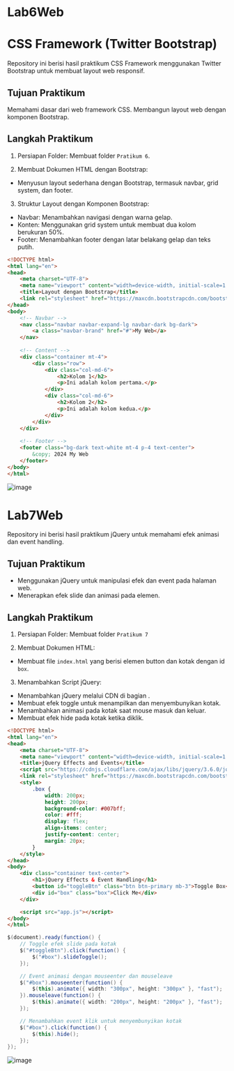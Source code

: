 # Lab6Web
# CSS Framework (Twitter Bootstrap)
Repository ini berisi hasil praktikum CSS Framework menggunakan Twitter Bootstrap untuk membuat layout web responsif.

## Tujuan Praktikum
Memahami dasar dari web framework CSS.
Membangun layout web dengan komponen Bootstrap.
## Langkah Praktikum
1. Persiapan Folder: Membuat folder `Pratikum 6`.

2. Membuat Dokumen HTML dengan Bootstrap:

- Menyusun layout sederhana dengan Bootstrap, termasuk navbar, grid system, dan footer.
3. Struktur Layout dengan Komponen Bootstrap:

- Navbar: Menambahkan navigasi dengan warna gelap.
- Konten: Menggunakan grid system untuk membuat dua kolom berukuran 50%.
- Footer: Menambahkan footer dengan latar belakang gelap dan teks putih.

```html
<!DOCTYPE html>
<html lang="en">
<head>
    <meta charset="UTF-8">
    <meta name="viewport" content="width=device-width, initial-scale=1.0">
    <title>Layout dengan Bootstrap</title>
    <link rel="stylesheet" href="https://maxcdn.bootstrapcdn.com/bootstrap/4.0.0/css/bootstrap.min.css">
</head>
<body>
    <!-- Navbar -->
    <nav class="navbar navbar-expand-lg navbar-dark bg-dark">
        <a class="navbar-brand" href="#">My Web</a>
    </nav>
    
    <!-- Content -->
    <div class="container mt-4">
        <div class="row">
            <div class="col-md-6">
                <h2>Kolom 1</h2>
                <p>Ini adalah kolom pertama.</p>
            </div>
            <div class="col-md-6">
                <h2>Kolom 2</h2>
                <p>Ini adalah kolom kedua.</p>
            </div>
        </div>
    </div>
    
    <!-- Footer -->
    <footer class="bg-dark text-white mt-4 p-4 text-center">
        &copy; 2024 My Web
    </footer>
</body>
</html>
```

![image](https://github.com/user-attachments/assets/52a8bf95-4a5c-4f64-9286-615d2d2e34a7)


# Lab7Web
Repository ini berisi hasil praktikum jQuery untuk memahami efek animasi dan event handling.

## Tujuan Praktikum
- Menggunakan jQuery untuk manipulasi efek dan event pada halaman web.
- Menerapkan efek slide dan animasi pada elemen.
  
## Langkah Praktikum
1. Persiapan Folder: Membuat folder `Pratikum 7`

2. Membuat Dokumen HTML:

- Membuat file `index.html` yang berisi elemen button dan kotak dengan id `box`.

3. Menambahkan Script jQuery:

- Menambahkan jQuery melalui CDN di bagian <head>.
- Membuat efek toggle untuk menampilkan dan menyembunyikan kotak.
- Menambahkan animasi pada kotak saat mouse masuk dan keluar.
- Membuat efek hide pada kotak ketika diklik.

```html
<!DOCTYPE html>
<html lang="en">
<head>
    <meta charset="UTF-8">
    <meta name="viewport" content="width=device-width, initial-scale=1.0">
    <title>jQuery Effects and Events</title>
    <script src="https://cdnjs.cloudflare.com/ajax/libs/jquery/3.6.0/jquery.min.js"></script>
    <link rel="stylesheet" href="https://maxcdn.bootstrapcdn.com/bootstrap/4.0.0/css/bootstrap.min.css">
    <style>
        .box {
            width: 200px;
            height: 200px;
            background-color: #007bff;
            color: #fff;
            display: flex;
            align-items: center;
            justify-content: center;
            margin: 20px;
        }
    </style>
</head>
<body>
    <div class="container text-center">
        <h1>jQuery Effects & Event Handling</h1>
        <button id="toggleBtn" class="btn btn-primary mb-3">Toggle Box</button>
        <div id="box" class="box">Click Me</div>
    </div>

    <script src="app.js"></script>
</body>
</html>
```
```java
$(document).ready(function() {
    // Toggle efek slide pada kotak
    $("#toggleBtn").click(function() {
        $("#box").slideToggle();
    });

    // Event animasi dengan mouseenter dan mouseleave
    $("#box").mouseenter(function() {
        $(this).animate({ width: "300px", height: "300px" }, "fast");
    }).mouseleave(function() {
        $(this).animate({ width: "200px", height: "200px" }, "fast");
    });

    // Menambahkan event klik untuk menyembunyikan kotak
    $("#box").click(function() {
        $(this).hide();
    });
});
```

![image](https://github.com/user-attachments/assets/bc13978e-7e13-4e78-87a0-49b07dbd7fe8)

